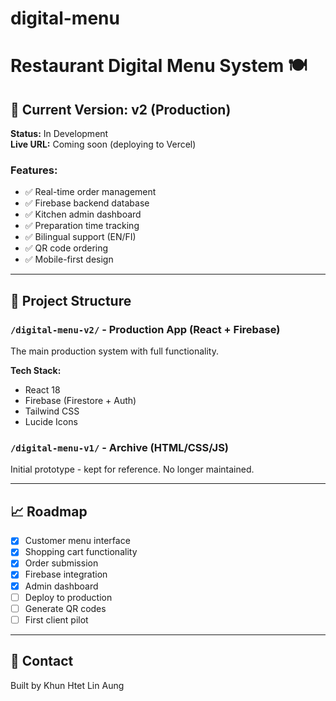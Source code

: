 # digital-menu

# Restaurant Digital Menu System 🍽️

## 🚀 Current Version: v2 (Production)
**Status:** In Development  
**Live URL:** Coming soon (deploying to Vercel)

### Features:
- ✅ Real-time order management
- ✅ Firebase backend database
- ✅ Kitchen admin dashboard
- ✅ Preparation time tracking
- ✅ Bilingual support (EN/FI)
- ✅ QR code ordering
- ✅ Mobile-first design

---

## 📁 Project Structure

### `/digital-menu-v2/` - Production App (React + Firebase)
The main production system with full functionality.

**Tech Stack:**
- React 18
- Firebase (Firestore + Auth)
- Tailwind CSS
- Lucide Icons


### `/digital-menu-v1/` - Archive (HTML/CSS/JS)
Initial prototype - kept for reference. No longer maintained.

---


## 📈 Roadmap

- [x] Customer menu interface
- [x] Shopping cart functionality
- [x] Order submission
- [x] Firebase integration
- [x] Admin dashboard
- [ ] Deploy to production
- [ ] Generate QR codes
- [ ] First client pilot

---

## 📧 Contact
Built by Khun Htet Lin Aung